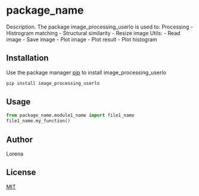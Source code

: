 # package_name

Description. 
The package image_processing_userlo is used to:
Processing
	  - Histrogram matching
	  - Structural similarity
      - Resize image
	Utils:
      - Read image
	  - Save image
	  - Plot image
	  - Plot result
	  - Plot histogram
	

## Installation

Use the package manager [pip](https://pip.pypa.io/en/stable/) to install image_processing_userlo

```bash
pip install image_processing_userlo
```

## Usage

```python
from package_name.module1_name import file1_name
file1_name.my_function()
```

## Author
Lorena

## License
[MIT](https://choosealicense.com/licenses/mit/)